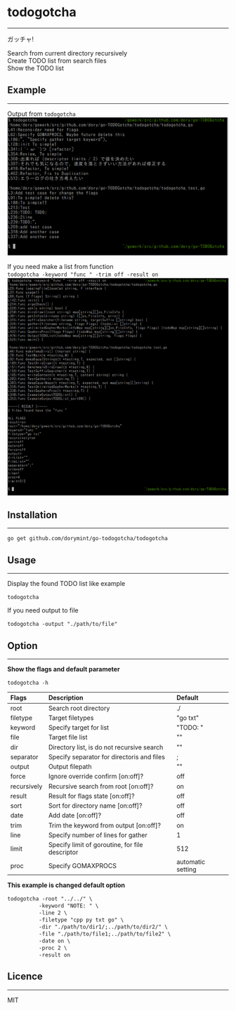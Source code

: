 # todogotcha
---
ガッチャ!  

Search from current directory recursively  
Create TODO list from search files  
Show the TODO list  

## Example
---
Output from `todogotcha`  
![gotcha](./gotcha.png "gotcha")  

If you need make a list from function  
`todogotcha -keyword "func " -trim off -result on`  
![gotcha2](./gotcha2.png "gotcha2")  

## Installation
---
```
go get github.com/dorymint/go-todogotcha/todogotcha
```

## Usage
---
Display the found TODO list like example
```
todogotcha
```

If you need output to file
```
todogotcha -output "./path/to/file"
```

## Option
---
**Show the flags and default parameter**
```
todogotcha -h
```

| Flags | Description | Default |
| :---- | :---------- | :------ |
| root  | Search root directory | ./ |
| filetype | Target filetypes | "go txt" |
| keyword | Specify target for list | "TODO: " |
| file | Target file list | "" |
| dir | Directory list, is do not recursive search | "" |
| separator | Specify separator for directoris and files | ; |
| output | Output filepath | "" |
| force | Ignore override confirm [on:off]? | off |
| recursively | Recursive search from root [on:off]? | on |
| result | Result for flags state [on:off]? | off |
| sort | Sort for directory name [on:off]? | off |
| date | Add date [on:off]? | off |
| trim | Trim the keyword from output [on:off]? | on |
| line | Specify number of lines for gather | 1 |
| limit | Specify limit of goroutine, for file descriptor | 512 |
| proc | Specify GOMAXPROCS | automatic setting |

**This example is changed default option**
```
todogotcha -root "../../" \
          -keyword "NOTE: " \
          -line 2 \
          -filetype "cpp py txt go" \
          -dir "./path/to/dir1/;../path/to/dir2/" \
          -file "./path/to/file1;../path/to/file2" \
          -date on \
          -proc 2 \
          -result on
```

## Licence
---
MIT
